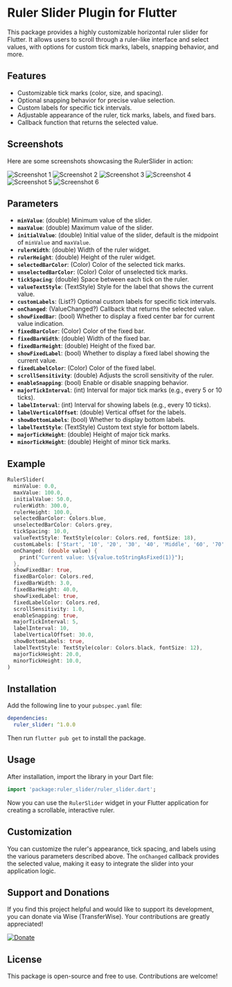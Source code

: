 
# Ruler Slider Plugin for Flutter

This package provides a highly customizable horizontal ruler slider for Flutter. It allows users to scroll through a ruler-like interface and select values, with options for custom tick marks, labels, snapping behavior, and more.

## Features

- Customizable tick marks (color, size, and spacing).
- Optional snapping behavior for precise value selection.
- Custom labels for specific tick intervals.
- Adjustable appearance of the ruler, tick marks, labels, and fixed bars.
- Callback function that returns the selected value.

## Screenshots

Here are some screenshots showcasing the RulerSlider in action:

![Screenshot 1](assets/1.png) ![Screenshot 2](assets/2.png) ![Screenshot 3](assets/3.png) ![Screenshot 4](assets/4.png) ![Screenshot 5](assets/5.png) ![Screenshot 6](assets/1.png)


## Parameters

- **`minValue`**: (double) Minimum value of the slider.
- **`maxValue`**: (double) Maximum value of the slider.
- **`initialValue`**: (double) Initial value of the slider, default is the midpoint of `minValue` and `maxValue`.
- **`rulerWidth`**: (double) Width of the ruler widget.
- **`rulerHeight`**: (double) Height of the ruler widget.
- **`selectedBarColor`**: (Color) Color of the selected tick marks.
- **`unselectedBarColor`**: (Color) Color of unselected tick marks.
- **`tickSpacing`**: (double) Space between each tick on the ruler.
- **`valueTextStyle`**: (TextStyle) Style for the label that shows the current value.
- **`customLabels`**: (List<String>?) Optional custom labels for specific tick intervals.
- **`onChanged`**: (ValueChanged<double>?) Callback that returns the selected value.
- **`showFixedBar`**: (bool) Whether to display a fixed center bar for current value indication.
- **`fixedBarColor`**: (Color) Color of the fixed bar.
- **`fixedBarWidth`**: (double) Width of the fixed bar.
- **`fixedBarHeight`**: (double) Height of the fixed bar.
- **`showFixedLabel`**: (bool) Whether to display a fixed label showing the current value.
- **`fixedLabelColor`**: (Color) Color of the fixed label.
- **`scrollSensitivity`**: (double) Adjusts the scroll sensitivity of the ruler.
- **`enableSnapping`**: (bool) Enable or disable snapping behavior.
- **`majorTickInterval`**: (int) Interval for major tick marks (e.g., every 5 or 10 ticks).
- **`labelInterval`**: (int) Interval for showing labels (e.g., every 10 ticks).
- **`labelVerticalOffset`**: (double) Vertical offset for the labels.
- **`showBottomLabels`**: (bool) Whether to display bottom labels.
- **`labelTextStyle`**: (TextStyle) Custom text style for bottom labels.
- **`majorTickHeight`**: (double) Height of major tick marks.
- **`minorTickHeight`**: (double) Height of minor tick marks.

## Example

```dart
RulerSlider(
  minValue: 0.0,
  maxValue: 100.0,
  initialValue: 50.0,
  rulerWidth: 300.0,
  rulerHeight: 100.0,
  selectedBarColor: Colors.blue,
  unselectedBarColor: Colors.grey,
  tickSpacing: 10.0,
  valueTextStyle: TextStyle(color: Colors.red, fontSize: 18),
  customLabels: ['Start', '10', '20', '30', '40', 'Middle', '60', '70', '80', '90', 'End'],
  onChanged: (double value) {
    print("Current value: \${value.toStringAsFixed(1)}");
  },
  showFixedBar: true,
  fixedBarColor: Colors.red,
  fixedBarWidth: 3.0,
  fixedBarHeight: 40.0,
  showFixedLabel: true,
  fixedLabelColor: Colors.red,
  scrollSensitivity: 1.0,
  enableSnapping: true,
  majorTickInterval: 5,
  labelInterval: 10,
  labelVerticalOffset: 30.0,
  showBottomLabels: true,
  labelTextStyle: TextStyle(color: Colors.black, fontSize: 12),
  majorTickHeight: 20.0,
  minorTickHeight: 10.0,
)
```

## Installation

Add the following line to your `pubspec.yaml` file:

```yaml
dependencies:
  ruler_slider: ^1.0.0
```

Then run `flutter pub get` to install the package.

## Usage

After installation, import the library in your Dart file:

```dart
import 'package:ruler_slider/ruler_slider.dart';
```

Now you can use the `RulerSlider` widget in your Flutter application for creating a scrollable, interactive ruler.

## Customization

You can customize the ruler's appearance, tick spacing, and labels using the various parameters described above. The `onChanged` callback provides the selected value, making it easy to integrate the slider into your application logic.


## Support and Donations

If you find this project helpful and would like to support its development, you can donate via Wise (TransferWise). Your contributions are greatly appreciated!

[![Donate](https://img.shields.io/badge/Donate-Wise-blue.svg)](https://wise.com/pay/me/muhammadahsanr13)


## License

This package is open-source and free to use. Contributions are welcome!
